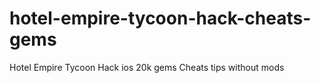 # hotel-empire-tycoon-hack-cheats-gems
Hotel Empire Tycoon Hack ios 20k gems Cheats tips without mods

